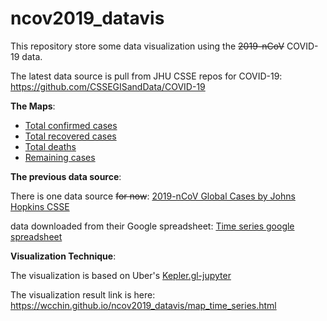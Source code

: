 # ncov2019_datavis

This repository store some data visualization using the ~~2019-nCoV~~ COVID-19 data. 

The latest data source is pull from JHU CSSE repos for COVID-19: https://github.com/CSSEGISandData/COVID-19



**The Maps**: 

- [Total confirmed cases](https://wcchin.github.io/ncov2019_datavis/map_covid19_Confirmed.html)
- [Total recovered cases](https://wcchin.github.io/ncov2019_datavis/map_covid19_Recovered.html)
- [Total deaths](https://wcchin.github.io/ncov2019_datavis/map_covid19_Deaths.html)
- [Remaining cases](https://wcchin.github.io/ncov2019_datavis/map_covid19_Remaining.html)



**The previous data source**:

There is one data source ~~for now~~: [2019-nCoV Global Cases by Johns Hopkins CSSE](https://gisanddata.maps.arcgis.com/apps/opsdashboard/index.html?fbclid=IwAR040UaRGGDwlAPyVVFr-3sNFjtd3sMBqodHzFeQdQ1GVPYuwkbOrVTRUh8#/bda7594740fd40299423467b48e9ecf6)

data downloaded from their Google spreadsheet: [Time series google spreadsheet](https://docs.google.com/spreadsheets/d/1UF2pSkFTURko2OvfHWWlFpDFAr1UxCBA4JLwlSP6KFo/edit?usp=sharing)



**Visualization Technique**:

The visualization is based on Uber's [Kepler.gl-jupyter](https://github.com/keplergl/kepler.gl/blob/master/docs/keplergl-jupyter/user-guide.md)

The visualization result link is here: https://wcchin.github.io/ncov2019_datavis/map_time_series.html